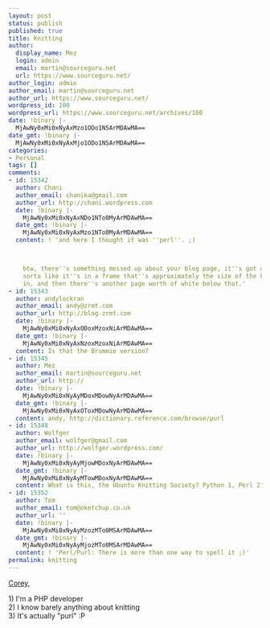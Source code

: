 ```yaml
---
layout: post
status: publish
published: true
title: Knitting
author:
  display_name: Mez
  login: admin
  email: martin@sourceguru.net
  url: https://www.sourceguru.net/
author_login: admin
author_email: martin@sourceguru.net
author_url: https://www.sourceguru.net/
wordpress_id: 100
wordpress_url: https://www.sourceguru.net/archives/100
date: !binary |-
  MjAwNy0xMi0xNyAxMzo1ODo1NSArMDAwMA==
date_gmt: !binary |-
  MjAwNy0xMi0xNyAxMjo1ODo1NSArMDAwMA==
categories:
- Personal
tags: []
comments:
- id: 15342
  author: Chani
  author_email: chanika@gmail.com
  author_url: http://chani.wordpress.com
  date: !binary |-
    MjAwNy0xMi0xNyAxNDo1NTo0MyArMDAwMA==
  date_gmt: !binary |-
    MjAwNy0xMi0xNyAxMzo1NTo0MyArMDAwMA==
  content: ! 'and here I thought it was ''perl''. ;)



    btw, there''s something messed up about your blog page, it''s got a second scrollbar.
    sorta like it''s in a frame that''s approximately the size of the khtml view it''s
    in, and then there''s another page worth of white below that.'
- id: 15343
  author: andylockran
  author_email: andy@zrmt.com
  author_url: http://blog.zrmt.com
  date: !binary |-
    MjAwNy0xMi0xNyAxODoxMzoxNiArMDAwMA==
  date_gmt: !binary |-
    MjAwNy0xMi0xNyAxNzoxMzoxNiArMDAwMA==
  content: Is that the Brummie version?
- id: 15345
  author: Mez
  author_email: martin@sourceguru.net
  author_url: http://
  date: !binary |-
    MjAwNy0xMi0xNyAyMDoxMDowNyArMDAwMA==
  date_gmt: !binary |-
    MjAwNy0xMi0xNyAxOToxMDowNyArMDAwMA==
  content: andy, http://dictionary.reference.com/browse/purl
- id: 15348
  author: Wolfger
  author_email: wolfger@gmail.com
  author_url: http://wolfger.wordpress.com/
  date: !binary |-
    MjAwNy0xMi0xNyAyMjowMDoxNyArMDAwMA==
  date_gmt: !binary |-
    MjAwNy0xMi0xNyAyMTowMDoxNyArMDAwMA==
  content: What is this, the Ubuntu Knitting Society? Python 1, Perl 2?
- id: 15352
  author: Tom
  author_email: tom@oketchup.co.uk
  author_url: ''
  date: !binary |-
    MjAwNy0xMi0xNyAyMzozMTo0MSArMDAwMA==
  date_gmt: !binary |-
    MjAwNy0xMi0xNyAyMjozMTo0MSArMDAwMA==
  content: ! 'Perl/Purl: There is more than one way to spell it ;)'
permalink: knitting
---
```

<p><a href="http://www.advogato.org/person/Burgundavia/diary.html?start=172">Corey</a>,</p>
<p>1) I'm a PHP developer<br />
2) I know barely anything about knitting<br />
3)  It's actually "purl" :P</p>
